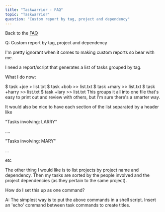 ```yaml
---
title: "Taskwarrior - FAQ"
topic: "Taskwarrior"
question: "Custom report by tag, project and dependency"
---
```


Back to the [FAQ](/support/faq)

Q: Custom report by tag, project and dependency

I'm pretty ignorant when it comes to making custom reports so bear with me.

I need a report/script that generates a list of tasks grouped by tag.

What I do now:

$ task +joe > list.txt
$ task +bob >> list.txt
$ task +mary >> list.txt
$ task +harry >> list.txt
$ task +lary >> list.txt
This groups it all into one file that's easy to print out and review with others, but I'm sure there's a smarter way.

It would also be nice to have each section of the list separated by a header like

"Tasks involving: LARRY"

....

"Tasks involving: MARY"

...

etc

 

The other thing I would like is to list projects by project name and dependency.
Then my tasks are sorted by the people involved and the project dependencies (as they pertain to the same project).

 

How do I set this up as one command?

A: The simplest way is to put the above commands in a shell script.
Insert an 'echo' command between task commands to create titles.

